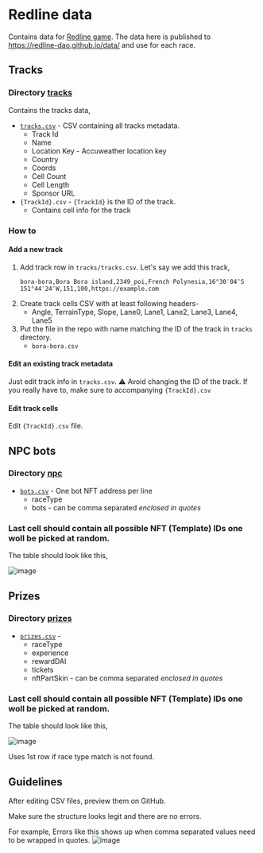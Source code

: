# Redline data

Contains data for [Redline game](redline.game). The data here is published to https://redline-dao.github.io/data/ and use for each race.

## Tracks

### Directory [tracks](tracks)

Contains the tracks data,
* [`tracks.csv`](tracks/tracks.csv) - CSV containing all tracks metadata.
  - Track Id
  - Name
  - Location Key - Accuweather location key
  - Country
  - Coords
  - Cell Count
  - Cell Length
  - Sponsor URL
* `{TrackId}.csv` - `{TrackId}` is the ID of the track.
  - Contains cell info for the track

### How to

#### Add a new track

1. Add track row in `tracks/tracks.csv`. Let's say we add this track,
   ```
   bora-bora,Bora Bora island,2349_poi,French Polynesia,16°30′04″S 151°44′24″W,151,100,https://example.com
   ```
2. Create track cells CSV with at least following headers-
   - Angle, TerrainType, Slope, Lane0, Lane1, Lane2, Lane3, Lane4, Lane5
3. Put the file in the repo with name matching the ID of the track in `tracks` directory.
   - `bora-bora.csv`
  
#### Edit an existing track metadata

Just edit track info in `tracks.csv`.
:warning: Avoid changing the ID of the track. If you really have to, make sure to accompanying `{TrackId}.csv`

#### Edit track cells

Edit `{TrackId}.csv` file.

## NPC bots

### Directory [npc](npc)

* [`bots.csv`](npc/bots.csv) - One bot NFT address per line
  -	raceType
  -	bots - can be comma separated *enclosed in quotes*

### Last cell should contain all possible NFT (Template) IDs one woll be picked at random.

The table should look like this,

![image](https://user-images.githubusercontent.com/11048263/191680346-d579922b-ca8b-4f0b-a1ca-703ab2aaf4f6.png)

## Prizes

### Directory [prizes](prizes)

* [`prizes.csv`](prizes/prizes.csv) - 
  -	raceType
  -	experience
  -	rewardDAI
  -	tickets
  -	nftPartSkin - can be comma separated *enclosed in quotes*

### Last cell should contain all possible NFT (Template) IDs one woll be picked at random.

The table should look like this,

![image](https://user-images.githubusercontent.com/11048263/191680491-f89668f5-9767-4b32-9233-f8870fb33f97.png)

Uses 1st row if race type match is not found.

## Guidelines

After editing CSV files, preview them on GitHub.

Make sure the structure looks legit and there are no errors.

For example,
Errors like this shows up when comma separated values need to be wrapped in quotes.
![image](https://user-images.githubusercontent.com/11048263/191680169-746add31-1df9-46bc-9f7b-6dd30c7266b2.png)
